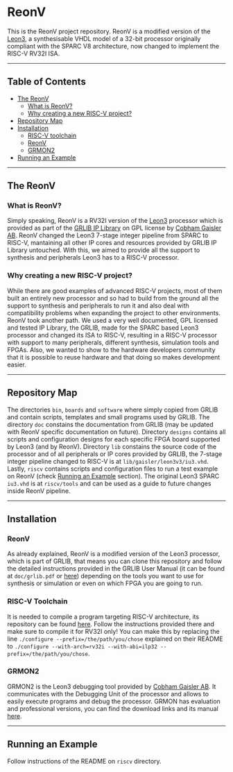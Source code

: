 # ReonV
This is the ReonV project repository. ReonV is a modified version of the [Leon3](http://www.gaisler.com/index.php/products/processors/leon3), a synthesisable VHDL model of a 32-bit processor originally compliant with the SPARC V8 architecture, now changed to implement the RISC-V RV32I ISA.

---
## Table of Contents
* [The ReonV](#reonv)
  * [What is ReonV?](#what-reonv)
  * [Why creating a new RISC-V project?](#why-reonv)
* [Repository Map](#repo-map)
* [Installation](#install)
  * [RISC-V toolchain](#rv-toolchain)
  * [ReonV](#install-reonv)
  * [GRMON2](#install-grmon)
* [Running an Example](#running)

---
## <a name="reonv"></a> The ReonV
### <a name="what-reonv"></a> What is ReonV?
Simply speaking, ReonV is a RV32I version of the [Leon3](http://www.gaisler.com/index.php/products/processors/leon3) processor which is provided as part of the [GRLIB IP Library](http://www.gaisler.com/index.php/products/ipcores/soclibrary) on GPL license by [Cobham Gaisler AB](http://www.gaisler.com/).
ReonV changed the Leon3 7-stage integer pipeline from SPARC to RISC-V, mantaining all other IP cores and resources provided by GRLIB IP Library untouched. With this, we aimed to provide all the support to synthesis and peripherals Leon3 has to a RISC-V processor.
### <a name="why-reonv"></a> Why creating a new RISC-V project?
While there are good examples of advanced RISC-V projects, most of them built an entirely new processor and so had to build from the ground all the support to synthesis and peripherals to run it and also deal with compatibility problems when expanding the project to other environments. ReonV took another path. We used a very well documented, GPL licensed and tested IP Library, the GRLIB, made for the SPARC based Leon3 processor and changed its ISA to RISC-V, resulting in a RISC-V processor with support to many peripherals, different synthesis, simulation tools and FPGAs.
Also, we wanted to show to the hardware developers community that it is possible to reuse hardware and that doing so makes development easier. 

---
## <a name="repo-map"></a> Repository Map
The directories `bin`, `boards` and `software` where simply copied from GRLIB and contain scripts, templates and small programs used by GRLIB. The directory `doc` constains the documentation from GRLIB (may be updated with ReonV specific documentation on future). Directory `designs` contains all scripts and configuration designs for each specific FPGA board supported by Leon3 (and by ReonV). Directory `lib` constains the source code of the processor and of all peripherals or IP cores provided by GRLIB, the 7-stage integer pipeline changed to RISC-V is at `lib/gaisler/leon3v3/iu3.vhd`. Lastly, `riscv` contains scripts and configuration files to run a test example on ReonV (check [Running an Example](#running) section). The original Leon3 SPARC `iu3.vhd` is at `riscv/tools` and can be used as a guide to future changes inside ReonV pipeline. 

---
## <a name="install"></a> Installation
### <a name="install-reonv"></a> ReonV
As already explained, ReonV is a modified version of the Leon3 processor, which is part of GRLIB, that means you can clone this repository and follow the detailed instructions provided in the GRLIB User Manual (it can be found at `doc/grlib.pdf` or [here](http://www.gaisler.com/products/grlib/grlib.pdf)) depending on the tools you want to use for synthesis or simulation or even on which FPGA you are going to run.
### <a name="rv-toolchain"></a> RISC-V Toolchain
It is needed to compile a program targeting RISC-V architecture, its repository can be found [here](https://github.com/riscv/riscv-gnu-toolchain). Follow the instructions provided there and make sure to compile it for RV32I only! You can make this by replacing the line `./configure --prefix=/the/path/you/chose` explained on their README to `./configure --with-arch=rv32i --with-abi=ilp32 --prefix=/the/path/you/chose`.
### <a name="install-grmon"></a> GRMON2
GRMON2 is the Leon3 debugging tool provided by [Cobham Gaisler AB](http://www.gaisler.com/). It communicates with the Debugging Unit of the processor and allows to easily execute programs and debug the processor. GRMON has evaluation and professional versions, you can find the download links and its manual [here](http://www.gaisler.com/index.php/downloads/debug-tools).

---
## <a name="running"></a> Running an Example
Follow instructions of the README on `riscv` directory.

